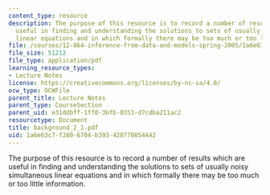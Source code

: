```yaml
---
content_type: resource
description: The purpose of this resource is to record a number of results which are
  useful in finding and understanding the solutions to sets of usually noisy simultaneous
  linear equations and in which formally there may be too much or too little information.
file: /courses/12-864-inference-from-data-and-models-spring-2005/1a6e63c7f2806704b393420770854442_background_2_1.pdf
file_size: 51212
file_type: application/pdf
learning_resource_types:
- Lecture Notes
license: https://creativecommons.org/licenses/by-nc-sa/4.0/
ocw_type: OCWFile
parent_title: Lecture Notes
parent_type: CourseSection
parent_uid: e31ddbff-1ff0-3bfb-0353-d7cdba211ac2
resourcetype: Document
title: background_2_1.pdf
uid: 1a6e63c7-f280-6704-b393-420770854442
---
```

The purpose of this resource is to record a number of results which are useful in finding and understanding the solutions to sets of usually noisy simultaneous linear equations and in which formally there may be too much or too little information.